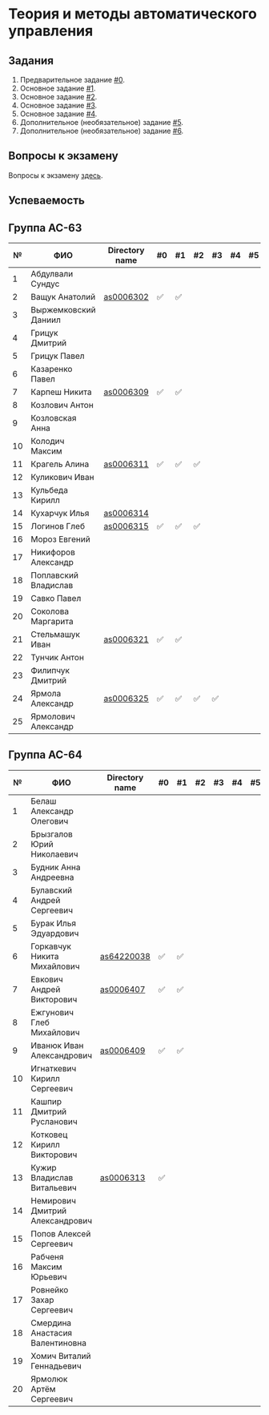 # Теория и методы автоматического управления

## Задания

1. Предварительное задание [#0](./tasks/task_00/readme.md).
2. Основное задание [#1](./tasks/task_01/readme.md).
3. Основное задание [#2](./tasks/task_02/readme.md).
4. Основное задание [#3](./tasks/task_03/readme.md).
5. Основное задание [#4](./tasks/task_04/readme.md).
6. Дополнительное (необязательное) задание [#5](./tasks/task_05/readme.md).
7. Дополнительное (необязательное) задание [#6](./tasks/task_06/readme.md).

## Вопросы к экзамену

Вопросы к экзамену [здесь](./tasks/readme.md).

## Успеваемость

## Группа АС-63

| №  | ФИО                            | Directory name               | #0 | #1  | #2 | #3  | #4 | #5 | #6 | Рейтинг | Доклад |
|----|--------------------------------|------------------------------|----|-----|----|-----|----|----|----|---------|--------|
|1| Абдулвали Сундус|||||||||||
|2|Ващук Анатолий|[as0006302](./trunk/as0006302/)|:white_check_mark:|:white_check_mark:||||||||
|3|Выржемковский Даниил||||||||| ||
|4|Грицук Дмитрий|||||||||||
|5|Грицук Павел|||||||||||
|6|Казаренко Павел|||||||||||
|7|Карпеш Никита|[as0006309](./trunk/as0006309/)|:white_check_mark:|:white_check_mark:||||||||
|8|Козлович Антон|||||||||||
|9|Козловская Анна|||||||||||
|10|Колодич Максим|||||||||||
|11|Крагель Алина|[as0006311](./trunk/as0006311/)|:white_check_mark:|:white_check_mark:|:white_check_mark:|||||||
|12|Куликович Иван|||||||||||
|13|Кульбеда Кирилл|||||||||||
|14|Кухарчук Илья|[as0006314](trunk/as0006314)||||||||||
|15|Логинов Глеб|[as0006315](./trunk/as0006315/)|:white_check_mark:|:white_check_mark:|:white_check_mark:|||||||
|16|Мороз Евгений|||||||||||
|17|Никифоров Александр|||||||||||
|18|Поплавский Владислав|||||||||||
|19|Савко Павел|||||||||||
|20|Соколова Маргарита|||||||||||
|21|Стельмашук Иван|[as0006321](./trunk/as0006321/)|:white_check_mark:|:white_check_mark:||||||||||
|22|Тунчик Антон|||||||||||
|23|Филипчук Дмитрий|||||||||||
|24|Ярмола Александр|[as0006325](./trunk/as0006325/)|:white_check_mark:|:white_check_mark:|:white_check_mark:|:white_check_mark:||||||
|25|Ярмолович Александр|||||||||||

## Группа АС-64

| №  | ФИО                            | Directory name               | #0 | #1  | #2 | #3  | #4 | #5 | #6 | Рейтинг | Доклад |
|----|--------------------------------|----------------------------- |----|-----|----|-----|----|----|----|---------|--------|
|1|Белаш Александр Олегович|||||||||||
|2|Брызгалов Юрий Николаевич|||||||||||
|3|Будник Анна Андреевна|||||||||||
|4|Булавский Андрей Сергеевич|||||||||||
|5|Бурак Илья Эдуардович|||||||||||
|6|Горкавчук Никита Михайлович|[as64220038](./trunk/as64220038/)|:white_check_mark:|:white_check_mark:||||||||
|7|Евкович Андрей Викторович|[as0006407](./trunk/as0006407/)|:white_check_mark:|:white_check_mark:||||||||
|8|Ежгунович Глеб Михайлович|||||||||||
|9|Иванюк Иван Александрович|[as0006409](./trunk/as0006409/)|:white_check_mark:|:white_check_mark:|||||||||
|10|Игнаткевич Кирилл Сергеевич|||||||||||
|11|Кашпир Дмитрий Русланович|||||||||||
|12|Котковец Кирилл Викторович|||||||||||
|13|Кужир Владислав Витальевич|[as0006313](./trunk/as0006413/)|:white_check_mark:|||||||||
|14|Немирович Дмитрий Александрович|||||||||||
|15|Попов Алексей Сергеевич|||||||||||
|16|Рабченя Максим Юрьевич|||||||||||
|17|Ровнейко Захар Сергеевич|||||||||||
|18|Смердина Анастасия Валентиновна|||||||||||
|19|Хомич Виталий Геннадьевич|||||||||||
|20|Ярмолюк Артём Сергеевич|||||||||||
